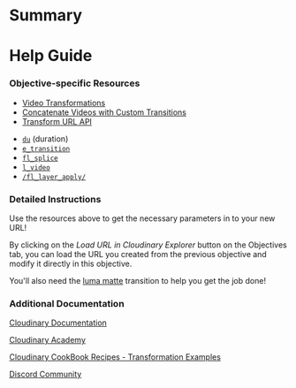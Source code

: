 # Summary


<!--
## Recap Splicing 

Creating a video from multiple other videos requires some fairly complicated urls so here are some useful tips.

The last part of the url (the target video) will be the first video that plays in the sequence, and then all of the _fl_splice_ sections will play in order of appearance in the url.

Each spliced clip will take the form of:
```/fl_splice,l_video:<public id>/<any transforms of the clip>/fl_layer_apply/
```

_fl_splice_ causes the clip to be spliced in (concatenated), instead of overlayed.

_l_video_ and _/fl_layer_apply/_ are start and end tags, wrapping up any transforms that need to be applied to the clip.

## Using Transitions
In order to [join a video using a transition](https://cloudinary.com/documentation/video_manipulation_and_delivery#concatenate_videos_with_custom_transitions), we replace _fl_splice_ with _e_transition_,l_video:&lt;transition video public id&gt;

You can prefix that with a _/du_5.0/_ to make the transition last 5 seconds and other transforms can be applied to the transition luma matte video as well to vary the transition effect, see later sections of [Concatenate videos with custom transitions](https://cloudinary.com/documentation/video_manipulation_and_delivery#concatenate_videos_with_custom_transitions)

<br>

# Detailed Information
Guide: [Video Transformations](https://cloudinary.com/documentation/video_manipulation_and_delivery) 
 - [Concatenate videos with custom transitions](https://cloudinary.com/documentation/video_manipulation_and_delivery#concatenate_videos_with_custom_transitions)

Reference: [Transform URL API](https://cloudinary.com/documentation/transformation_reference)
 - [_du_](https://cloudinary.com/documentation/transformation_reference#du_duration) (duration)
 - [_e_transition_](https://cloudinary.com/documentation/transformation_reference#e_transition)
 - [_fl_splice_](https://cloudinary.com/documentation/transformation_reference#fl_splice)
 - [_l_video_]()
 - [_/fl_layer_apply/_](https://cloudinary.com/documentation/transformation_reference#fl_layer_apply)

<br>
# Resources
## Training
 [Cloudinary Academy](https://training.cloudinary.com/) (it's free, comprehensive and self-paced)

## Full Documentation
Cloudinary documentation can be found here:
[https://cloudinary.com/documentation](https://cloudinary.com/documentation)
-->

# Help Guide

### Objective-specific Resources
* [Video Transformations](https://cloudinary.com/documentation/video_manipulation_and_delivery) 
* [Concatenate Videos with Custom Transitions](https://cloudinary.com/documentation/video_manipulation_and_delivery#concatenate_videos_with_custom_transitions)
* [Transform URL API](https://cloudinary.com/documentation/transformation_reference)
 - [`du`](https://cloudinary.com/documentation/transformation_reference#du_duration) (duration)
 - [`e_transition`](https://cloudinary.com/documentation/transformation_reference#e_transition)
 - [`fl_splice`](https://cloudinary.com/documentation/transformation_reference#fl_splice)
 - [`l_video`](https://cloudinary.com/documentation/video_manipulation_and_delivery#adding_video_overlays)
 - [`/fl_layer_apply/`](https://cloudinary.com/documentation/transformation_reference#fl_layer_apply)

### Detailed Instructions

Use the resources above to get the necessary parameters in to your new URL!

By clicking on the _Load URL in Cloudinary Explorer_ button on the Objectives tab, you can load the URL you created from the previous objective and modify it directly in this objective.

You'll also need the [luma matte](https://cloudinary.com/documentation/video_manipulation_and_delivery#luma_matte) transition to help you get the job done!

### Additional Documentation

[Cloudinary Documentation](https://cloudinary.com/documentation?utm_source=twilio&utm_medium=event&utm_campaign=cloudinary-twilioquest-2021)

[Cloudinary Academy](https://training.cloudinary.com?utm_source=twilio&utm_medium=event&utm_campaign=cloudinary-twilioquest-2021)

[Cloudinary CookBook Recipes - Transformation Examples](https://cloudinary.com/cookbook?utm_source=twilio&utm_medium=event&utm_campaign=cloudinary-twilioquest-2021)

[Discord Community](https://discord.gg/CCsubwFbvd)